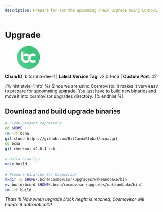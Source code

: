 ```yaml
---
description: Prepare for and the upcomming chain upgrade using Cosmovisor.
---
```


# Upgrade

<figure><img src="https://raw.githubusercontent.com/kj89/cosmos-images/main/logos/bitcanna.png" alt=""><figcaption></figcaption></figure>

**Chain ID**: bitcanna-dev-1 | **Latest Version Tag**: v2.0.1-rc6 | **Custom Port**: 42

{% hint style='info' %}
Since we are using Cosmovisor, it makes it very easy to prepare for upcomming upgrade.
You just have to build new binaries and move it into cosmovisor upgrades directory.
{% endhint %}

## Download and build upgrade binaries

```bash
# Clone project repository
cd $HOME
rm -rf bcna
git clone https://github.com/BitCannaGlobal/bcna.git
cd bcna
git checkout v2.0.1-rc6

# Build binaries
make build

# Prepare binaries for Cosmovisor
mkdir -p $HOME/.bcna/cosmovisor/upgrades/wakeandbake/bin
mv build/bcnad $HOME/.bcna/cosmovisor/upgrades/wakeandbake/bin/
rm -rf build
```

*Thats it! Now when upgrade block height is reached, Cosmovisor will handle it automatically!*
